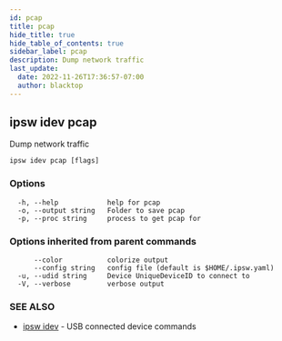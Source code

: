 ```yaml
---
id: pcap
title: pcap
hide_title: true
hide_table_of_contents: true
sidebar_label: pcap
description: Dump network traffic
last_update:
  date: 2022-11-26T17:36:57-07:00
  author: blacktop
---
```

## ipsw idev pcap

Dump network traffic

```
ipsw idev pcap [flags]
```

### Options

```
  -h, --help            help for pcap
  -o, --output string   Folder to save pcap
  -p, --proc string     process to get pcap for
```

### Options inherited from parent commands

```
      --color           colorize output
      --config string   config file (default is $HOME/.ipsw.yaml)
  -u, --udid string     Device UniqueDeviceID to connect to
  -V, --verbose         verbose output
```

### SEE ALSO

* [ipsw idev](/docs/cli/ipsw/idev)	 - USB connected device commands

